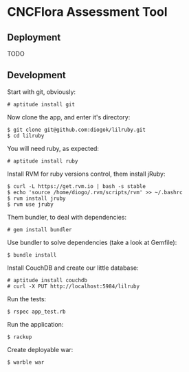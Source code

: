 # CNCFlora Assessment Tool 


## Deployment

TODO

## Development

Start with git, obviously:

    # aptitude install git

Now clone the app, and enter it's directory:

    $ git clone git@github.com:diogok/lilruby.git 
    $ cd lilruby

You will need ruby, as expected:

    # aptitude install ruby

Install RVM for ruby versions control, them install jRuby:

    $ curl -L https://get.rvm.io | bash -s stable
    $ echo 'source /home/diogo/.rvm/scripts/rvm' >> ~/.bashrc
    $ rvm install jruby
    $ rvm use jruby

Them bundler, to deal with dependencies:

    # gem install bundler

Use bundler to solve dependencies (take a look at Gemfile):

    $ bundle install

Install CouchDB and create our little database:

    # aptitude install couchdb
    # curl -X PUT http://localhost:5984/lilruby

Run the tests:

    $ rspec app_test.rb

Run the application:
    
    $ rackup

Create deployable war:

    $ warble war

